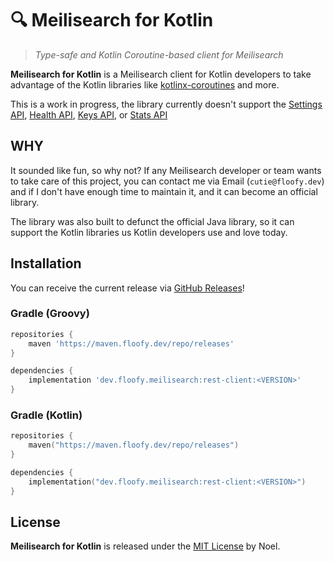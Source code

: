 # 🔍 Meilisearch for Kotlin
> *Type-safe and Kotlin Coroutine-based client for Meilisearch*

**Meilisearch for Kotlin** is a Meilisearch client for Kotlin developers to take advantage of the Kotlin libraries like
[kotlinx-coroutines](https://github.com/Kotlin/kotlinx.coroutines) and more.

This is a work in progress, the library currently doesn't support the [Settings API](https://docs.meilisearch.com/reference/api/settings.html), [Health API](https://docs.meilisearch.com/reference/api/health.html), [Keys API](https://docs.meilisearch.com/reference/api/keys.html), or
[Stats API](https://docs.meilisearch.com/reference/api/stats.html#get-stats-of-an-index)

## WHY
It sounded like fun, so why not? If any Meilisearch developer or team wants to take care of this project, you can contact
me via Email (`cutie@floofy.dev`) and if I don't have enough time to maintain it, and it can become an official library.

The library was also built to defunct the official Java library, so it can support the Kotlin libraries us Kotlin developers
use and love today.

## Installation
You can receive the current release via [GitHub Releases](https://github.com/auguwu/meilisearch-kt/releases)!

### Gradle (Groovy)
```groovy
repositories {
    maven 'https://maven.floofy.dev/repo/releases'
}

dependencies {
    implementation 'dev.floofy.meilisearch:rest-client:<VERSION>'
}
```

### Gradle (Kotlin)
```kotlin
repositories {
    maven("https://maven.floofy.dev/repo/releases")
}

dependencies {
    implementation("dev.floofy.meilisearch:rest-client:<VERSION>")
}
```

## License
**Meilisearch for Kotlin** is released under the [MIT License](/LICENSE) by Noel.

